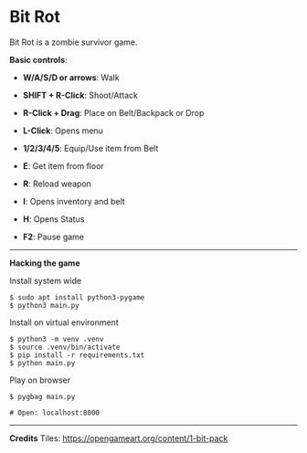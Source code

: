 # Bit Rot
Bit Rot is a zombie survivor game.

**Basic controls**:
- **W/A/S/D or arrows**: Walk
- **SHIFT + R-Click**: Shoot/Attack
- **R-Click + Drag**: Place on Belt/Backpack or Drop
- **L-Click**: Opens menu 
- **1/2/3/4/5**: Equip/Use item from Belt

- **E**: Get item from floor
- **R**: Reload weapon

- **I**: Opens inventory and belt
- **H**: Opens Status

- **F2**: Pause game
----


**Hacking the game**

Install system wide
```shell
$ sudo apt install python3-pygame
$ python3 main.py
```

Install on virtual environment
```shell
$ python3 -m venv .venv
$ source .venv/bin/activate
$ pip install -r requirements.txt
$ python main.py
```

Play on browser
```shell
$ pygbag main.py 

# Open: localhost:8000
```
----

**Credits**
Tiles: https://opengameart.org/content/1-bit-pack